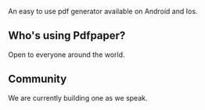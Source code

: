 An easy to use pdf generator available on Android and Ios.

## Who's using Pdfpaper?

Open to everyone around the world.

## Community

We are currently building one as we speak.
